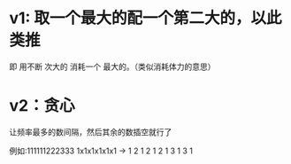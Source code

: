 # v1: 取一个最大的配一个第二大的，以此类推
即 用不断 次大的 消耗一个 最大的。（类似消耗体力的意思）

# v2：贪心
让频率最多的数间隔，然后其余的数插空就行了

例如:111111222333
    1x1x1x1x1x1 -> 1 2 1 2 1 2 1 3 1 3 1 
 